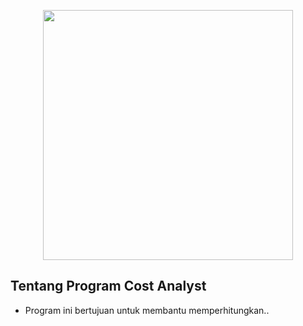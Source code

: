 <p align="center"><img src="https://res.cloudinary.com/dtfbvvkyp/image/upload/v1566331377/laravel-logolockup-cmyk-red.svg" width="400"></p>


## Tentang Program Cost Analyst

- Program ini bertujuan untuk membantu memperhitungkan..

 

